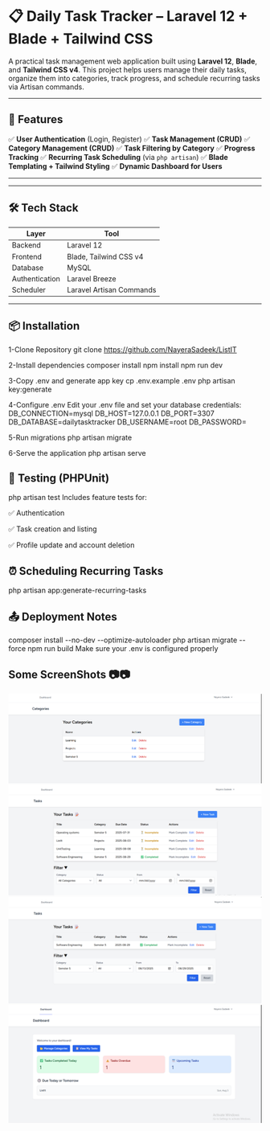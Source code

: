 # 📋 Daily Task Tracker – Laravel 12 + Blade + Tailwind CSS

A practical task management web application built using **Laravel 12**, **Blade**, and **Tailwind CSS v4**. This project helps users manage their daily tasks, organize them into categories, track progress, and schedule recurring tasks via Artisan commands.

---

## 🚀 Features

✅ **User Authentication** (Login, Register)
✅ **Task Management (CRUD)**
✅ **Category Management (CRUD)**
✅ **Task Filtering by Category**
✅ **Progress Tracking**
✅ **Recurring Task Scheduling** (via `php artisan`)
✅ **Blade Templating + Tailwind Styling**
✅ **Dynamic Dashboard for Users**

---


---

## 🛠 Tech Stack

| Layer        | Tool                         |
|--------------|------------------------------|
| Backend      | Laravel 12                   |
| Frontend     | Blade, Tailwind CSS v4       |
| Database     | MySQL                        |
| Authentication | Laravel Breeze             |
| Scheduler    | Laravel Artisan Commands     |

---

## 📦 Installation
1-Clone Repository git clone https://github.com/NayeraSadeek/ListIT

2-Install dependencies composer install npm install npm run dev

3-Copy .env and generate app key cp .env.example .env php artisan key:generate

4-Configure .env Edit your .env file and set your database credentials: 
DB_CONNECTION=mysql 
DB_HOST=127.0.0.1 
DB_PORT=3307
DB_DATABASE=dailytasktracker
DB_USERNAME=root
DB_PASSWORD=

5-Run migrations php artisan migrate

6-Serve the application php artisan serve 


## 🧪 Testing (PHPUnit)
php artisan test
Includes feature tests for:

✅ Authentication

✅ Task creation and listing

✅ Profile update and account deletion

## ⏰ Scheduling Recurring Tasks
php artisan app:generate-recurring-tasks

## 📤 Deployment Notes
composer install --no-dev --optimize-autoloader
php artisan migrate --force
npm run build
Make sure your .env is configured properly

## Some ScreenShots 📷📷
![Screenshot 1](Screenshot%202025-08-02%20185637.png)
![Screenshot 2](Screenshot%202025-08-02%20185623.png)
![Screenshot 3](Screenshot%202025-08-02%20185601.png)
![Screenshot 4](Screenshot%202025-08-02%20185532.png)



